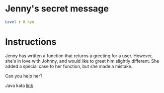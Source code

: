 # Jenny's secret message

```yaml
Level : 8 kyu
```

# Instructions

Jenny has written a function that returns a greeting for a user. However, she's in love with Johnny, and would like to greet him slightly different. She added a special case to her function, but she made a mistake.

Can you help her?

Java kata [link](https://www.codewars.com/kata/55225023e1be1ec8bc000390/train/java)